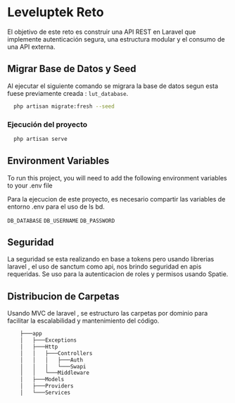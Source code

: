
# Leveluptek Reto

El objetivo de este reto es construir una API REST en Laravel que implemente autenticación segura, una estructura modular y el consumo de una API externa.




## Migrar Base de Datos y Seed

Al ejecutar el siguiente comando se migrara la base de datos segun esta fuese previamente creada : `lut_database`.

```bash
  php artisan migrate:fresh --seed
```

### Ejecución del proyecto



```bash
  php artisan serve
```
## Environment Variables

To run this project, you will need to add the following environment variables to your .env file

Para la ejecucion de este proyecto, es necesario compartir las variables de entorno .env para el uso de ls bd.

`DB_DATABASE`
`DB_USERNAME`
`DB_PASSWORD`


## Seguridad

La seguridad se esta realizando en base a tokens pero usando librerias laravel , el uso de sanctum como api, nos brindo seguridad en apis requeridas. Se uso para la autenticacion de roles y permisos usando Spatie.



## Distribucion de Carpetas

Usando MVC de laravel , se estructuro las carpetas por dominio para facilitar la escalabilidad y mantenimiento del código.

```bash
    ├───app
    │   ├───Exceptions
    │   ├───Http
    │   │   ├───Controllers
    │   │   │   ├───Auth
    │   │   │   └───Swapi
    │   │   └───Middleware
    │   ├───Models
    │   ├───Providers
    │   └───Services
```
    